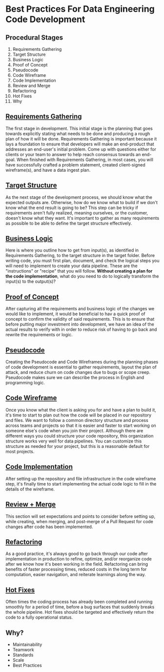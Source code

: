 # Best Practices For Data Engineering Code Development

## Procedural Stages
1. Requirements Gathering
2. Target Structure
3. Business Logic
4. Proof of Concept
5. Pseudocode
6. Code Wireframe
7. Code Implementation
8. Review and Merge
9. Refactoring
10. Hot Fixes
11. Why

## [Requirements Gathering](01_Requirements_Gathering.md)
The first stage in development. This initial stage is the planning that goes towards explicitly stating what needs to be
 done and producing a rough plan of how it will be done. Requirements Gathering is important because it lays a
 foundation to ensure that developers will make an end-product that addresses an end-user's initial problem. Come up
 with questions either for clients or your team to answer to help reach consensus towards an end-goal. When finished
 with Requirements Gathering, in most cases, you will have successfully crafted a problem statement, created
 client-signed wireframe(s), and have a data ingest plan.

## [Target Structure](02_Target_Structure.md)
As the next stage of the development process, we should know what the expected outputs are. Otherwise, how do we know what to build
 if we don't know what the end result is going to be? This step can be tricky if requirements aren't fully realized,
 meaning ourselves, or the customer, doesn't know what they want. It's important to gather as many requirements as
 possible to be able to define the target structure effectively.

## [Business Logic](03_Business_Logic.md)
Here is where you outline how to get from input(s), as identified in Requirements Gathering, to the target structure in the
 target folder. Before writing code, you must first plan, document, and check the logical steps
 you will need to implement to create your data pipeline. These are the "instructions" or "recipe" that you will follow.
 **Without creating a plan for the code implementation**, what do you need to do to logically transform the input(s) to
 the output(s)?

## [Proof of Concept](04_Proof_of_Concept.md)
After capturing all the requirements and business logic of the changes we would like to implement, it would be
 beneficial to hav a quick proof of concept to confirm the validity of said requirements. This is to ensure that before
 putting major investment into development, we have an idea of the actual results to verify with in order to reduce risk
 of having to go back and rewrite the requirements or logic.

## [Pseudocode](05_Pseudocode.md)
Creating the Pseudocode and Code Wireframes during the planning phases of code development is essential to gather
 requirements, layout the plan of attack, and reduce churn on code changes due to bugs or scope creep. Pseudocode makes
 sure we can describe the process in English and programming logic.

## [Code Wireframe](06_Code_Wireframe.md)
Once you know what the client is asking you for and have a plan to build it, it's time to start to plan out how the code
 will be placed in our repository and files. We want to follow a common directory structure and process across teams and
 projects so that it is easier and faster to start working on someone else's code when you join their project. Although
 there are different ways you could structure your code repository, this organization structure works very well for data
 pipelines. You can customize this structure as needed for your project, but this is a reasonable default for most
 projects.

## [Code Implementation](07_Code_Implementation.md)
After setting up the repository and file infrastructure in the code wireframe step, it's finally time to start
 implementing the actual code logic to fill in the details of the wireframe.

## [Review + Merge](08_Review_and_Merge.md)
This section will set expectations and points to consider before setting up, while creating, when merging, and
 post-merge of a Pull Request for code changes after code has been implemented.

## [Refactoring](09_Refactoring.md)
As a good practice, it's always good to go back through our code after implementation in production to refine, optimize,
 and/or reorganize code after we know how it's been working in the field. Refactoring can bring benefits of faster
 processing times, reduced costs in the long term for computation, easier navigation, and reiterate learnings along the
 way.

## [Hot Fixes](10_Hot_Fixes.md)
Often times the coding process has already been completed and running
 smoothly for a period of time, before a bug surfaces that suddenly breaks the whole pipeline. Hot fixes should be
 targeted and effectively return the code to a fully operational status.

## Why?
- Maintainability
- Teamwork
- Standards
- Scale
- Best Practices
